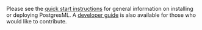 Please see the [quick start instructions](https://postgresml.org/docs/resources/developer-docs/quick-start-with-docker) for general information on installing or deploying PostgresML. A [developer guide](https://postgresml.org/docs/resources/developer-docs/contributing) is also available for those who would like to contribute.
